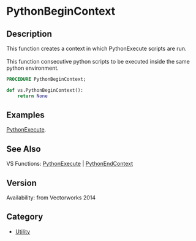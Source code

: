 # PythonBeginContext

## Description
This function creates a context in which PythonExecute scripts are run.<BR>
<BR>
This function consecutive python scripts to be executed inside the same python environment.

```pascal
PROCEDURE PythonBeginContext;
```

```python
def vs.PythonBeginContext():
    return None
```

## Examples
[PythonExecute](PythonExecute.md).

## See Also
VS Functions:
[PythonExecute](PythonExecute.md) 
| [PythonEndContext](PythonEndContext.md)

## Version
Availability: from Vectorworks 2014

## Category
* [Utility](../Categories/Utility.md)
